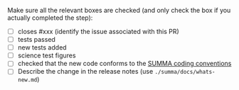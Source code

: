 Make sure all the relevant boxes are checked (and only check the box if you actually completed the step):

- [ ] closes #xxx (identify the issue associated with this PR)
- [ ] tests passed
- [ ] new tests added
- [ ] science test figures
- [ ] checked that the new code conforms to the [SUMMA coding conventions](https://github.com/NCAR/summa/blob/master/docs/howto/summa_coding_conventions.md)
- [ ] Describe the change in the release notes (use  `./summa/docs/whats-new.md`)
